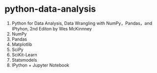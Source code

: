 # python-data-analysis
01. Python for Data Analysis, Data Wrangling with NumPy，Pandas，and IPtyhon, 2nd Editon by Wes McKinnney
02. NumPy
03. Pandas
04. Matplotlib
05. SciPy
06. SciKit-Learn
07. Statsmodels
08. IPython + Jupyter Notebook
